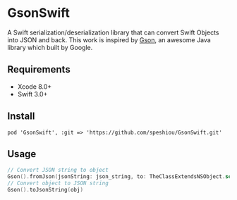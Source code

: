 # GsonSwift
A Swift serialization/deserialization library that can convert Swift Objects into JSON and back. This work is inspired by [Gson](https://github.com/google/gson), an awesome Java library which built by Google. 

## Requirements

- Xcode 8.0+
- Swift 3.0+

## Install
```
pod 'GsonSwift', :git => 'https://github.com/speshiou/GsonSwift.git'
```

## Usage

```swift
// Convert JSON string to object
Gson().fromJson(jsonString: json_string, to: TheClassExtendsNSObject.self)
// Convert object to JSON string
Gson().toJsonString(obj)
```

